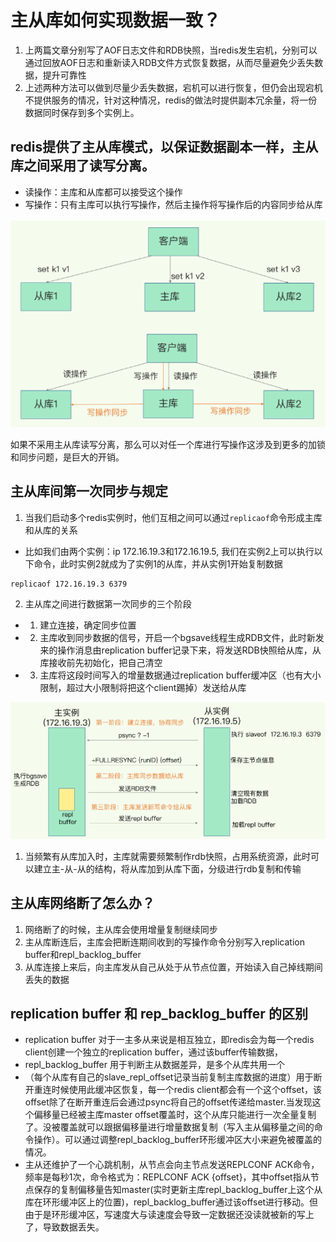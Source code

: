 <!--
 * @Author: zzzzztw
 * @Date: 2023-03-21 15:51:12
 * @LastEditors: Do not edit
 * @LastEditTime: 2023-03-23 16:47:42
 * @FilePath: /cpptest/Redislearn/06主从库实现数据一致.md
-->
# 主从库如何实现数据一致？
1. 上两篇文章分别写了AOF日志文件和RDB快照，当redis发生宕机，分别可以通过回放AOF日志和重新读入RDB文件方式恢复数据，从而尽量避免少丢失数据，提升可靠性
2. 上述两种方法可以做到尽量少丢失数据，宕机可以进行恢复，但仍会出现宕机不提供服务的情况，针对这种情况，redis的做法时提供副本冗余量，将一份数据同时保存到多个实例上。

## redis提供了主从库模式，以保证数据副本一样，主从库之间采用了读写分离。
* 读操作：主库和从库都可以接受这个操作
* 写操作：只有主库可以执行写操作，然后主操作将写操作后的内容同步给从库

<center>

![](./img/06(1).png)

</center>

如果不采用主从库读写分离，那么可以对任一个库进行写操作这涉及到更多的加锁和同步问题，是巨大的开销。

## 主从库间第一次同步与规定
1. 当我们启动多个redis实例时，他们互相之间可以通过```replicaof```命令形成主库和从库的关系
* 比如我们由两个实例：ip 172.16.19.3和172.16.19.5, 我们在实例2上可以执行以下命令，此时实例2就成为了实例1的从库，并从实例1开始复制数据
```
replicaof 172.16.19.3 6379
```

2. 主从库之间进行数据第一次同步的三个阶段
* 1. 建立连接，确定同步位置
* 2. 主库收到同步数据的信号，开启一个bgsave线程生成RDB文件，此时新发来的操作消息由replication buffer记录下来，将发送RDB快照给从库，从库接收前先初始化，把自己清空
* 3. 主库将这段时间写入的增量数据通过replication buffer缓冲区（也有大小限制，超过大小限制将把这个client踢掉）发送给从库
<center>

![](./img/06(2).png)

</center>

1. 当频繁有从库加入时，主库就需要频繁制作rdb快照，占用系统资源，此时可以建立主-从-从的结构，将从库加到从库下面，分级进行rdb复制和传输

## 主从库网络断了怎么办？
1. 网络断了的时候，主从库会使用增量复制继续同步
2. 主从库断连后，主库会把断连期间收到的写操作命令分别写入replication buffer和repl_backlog_buffer
3. 从库连接上来后，向主库发从自己从处于从节点位置，开始读入自己掉线期间丢失的数据


## replication buffer 和 rep_backlog_buffer 的区别
* replication buffer 对于一主多从来说是相互独立，即redis会为每一个redis client创建一个独立的replication buffer，通过该buffer传输数据，
* repl_backlog_buffer 用于判断主从数据差异，是多个从库共用一个
* （每个从库有自己的slave_repl_offset记录当前复制主库数据的进度）用于断开重连时候使用此缓冲区恢复，每一个redis client都会有一个这个offset，该offset除了在断开重连后会通过psync将自己的offset传递给master.当发现这个偏移量已经被主库master offset覆盖时，这个从库只能进行一次全量复制了。没被覆盖就可以跟据偏移量进行增量数据复制（写入主从偏移量之间的命令操作）。可以通过调整repl_backlog_buffer环形缓冲区大小来避免被覆盖的情况。
* 主从还维护了一个心跳机制，从节点会向主节点发送REPLCONF ACK命令，频率是每秒1次，命令格式为：REPLCONF ACK {offset}，其中offset指从节点保存的复制偏移量告知master(实时更新主库repl_backlog_buffer上这个从库在环形缓冲区上的位置)，repl_backlog_buffer通过该offset进行移动。但由于是环形缓冲区，写速度大与读速度会导致一定数据还没读就被新的写上了，导致数据丢失。
